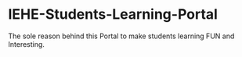 # IEHE-Students-Learning-Portal
The sole reason behind this Portal to make students learning FUN and Interesting.
